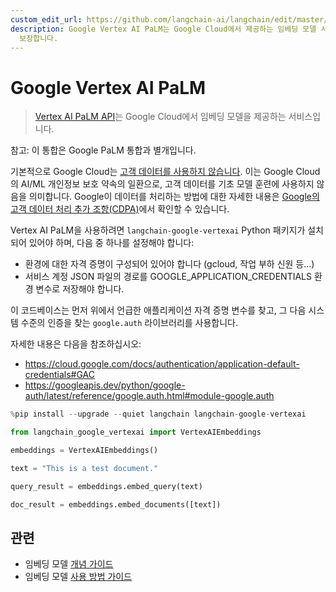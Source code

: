```yaml
---
custom_edit_url: https://github.com/langchain-ai/langchain/edit/master/docs/docs/integrations/text_embedding/google_vertex_ai_palm.ipynb
description: Google Vertex AI PaLM는 Google Cloud에서 제공하는 임베딩 모델 서비스로, 고객 데이터의 프라이버시를
  보장합니다.
---
```


# Google Vertex AI PaLM

> [Vertex AI PaLM API](https://cloud.google.com/vertex-ai/docs/generative-ai/learn/overview)는 Google Cloud에서 임베딩 모델을 제공하는 서비스입니다.

참고: 이 통합은 Google PaLM 통합과 별개입니다.

기본적으로 Google Cloud는 [고객 데이터를 사용하지 않습니다](https://cloud.google.com/vertex-ai/docs/generative-ai/data-governance#foundation_model_development). 이는 Google Cloud의 AI/ML 개인정보 보호 약속의 일환으로, 고객 데이터를 기초 모델 훈련에 사용하지 않음을 의미합니다. Google이 데이터를 처리하는 방법에 대한 자세한 내용은 [Google의 고객 데이터 처리 추가 조항(CDPA)](https://cloud.google.com/terms/data-processing-addendum)에서 확인할 수 있습니다.

Vertex AI PaLM을 사용하려면 `langchain-google-vertexai` Python 패키지가 설치되어 있어야 하며, 다음 중 하나를 설정해야 합니다:
- 환경에 대한 자격 증명이 구성되어 있어야 합니다 (gcloud, 작업 부하 신원 등...)
- 서비스 계정 JSON 파일의 경로를 GOOGLE_APPLICATION_CREDENTIALS 환경 변수로 저장해야 합니다.

이 코드베이스는 먼저 위에서 언급한 애플리케이션 자격 증명 변수를 찾고, 그 다음 시스템 수준의 인증을 찾는 `google.auth` 라이브러리를 사용합니다.

자세한 내용은 다음을 참조하십시오:
- https://cloud.google.com/docs/authentication/application-default-credentials#GAC
- https://googleapis.dev/python/google-auth/latest/reference/google.auth.html#module-google.auth

```python
%pip install --upgrade --quiet langchain langchain-google-vertexai
```


```python
from langchain_google_vertexai import VertexAIEmbeddings
```


```python
embeddings = VertexAIEmbeddings()
```


```python
text = "This is a test document."
```


```python
query_result = embeddings.embed_query(text)
```


```python
doc_result = embeddings.embed_documents([text])
```


## 관련

- 임베딩 모델 [개념 가이드](/docs/concepts/#embedding-models)
- 임베딩 모델 [사용 방법 가이드](/docs/how_to/#embedding-models)
